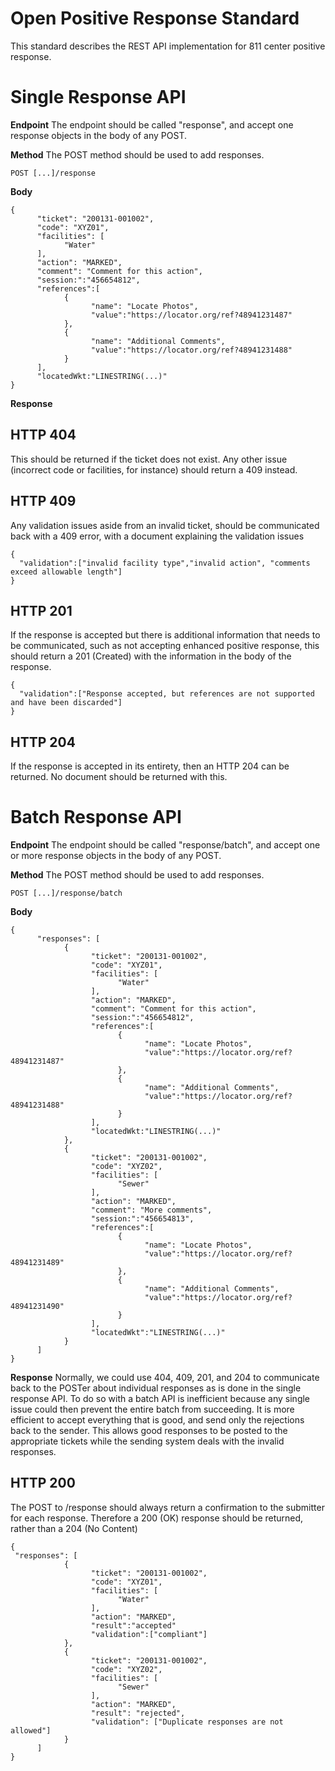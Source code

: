 # Open Positive Response Standard

This standard describes the REST API implementation for 811 center positive response.



# Single Response API

**Endpoint**
The endpoint should be called "response", and accept one response objects in the body of any POST.

**Method**
The POST method should be used to add responses.
```
POST [...]/response
```

**Body**
```
{
      "ticket": "200131-001002",
      "code": "XYZ01",
      "facilities": [
            "Water"
      ],
      "action": "MARKED",
      "comment": "Comment for this action",
      "session:":"456654812",
      "references":[
            {
                  "name": "Locate Photos",
                  "value":"https://locator.org/ref?48941231487"
            },
            {
                  "name": "Additional Comments",
                  "value":"https://locator.org/ref?48941231488"
            }
      ],
      "locatedWkt:"LINESTRING(...)"
}
```
**Response**

## HTTP 404
This should be returned if the ticket does not exist.  Any other issue (incorrect code or facilities, for instance) should return a 409 instead.

## HTTP 409
Any validation issues aside from an invalid ticket, should be communicated back with a 409 error, with a document explaining the validation issues

```
{
  "validation":["invalid facility type","invalid action", "comments exceed allowable length"]
}
```
## HTTP 201
If the response is accepted but there is additional information that needs to be communicated, such as not accepting enhanced positive response, this should return a 201 (Created) with the information in the body of the response.

```
{
  "validation":["Response accepted, but references are not supported and have been discarded"]
}
```

## HTTP 204
If the response is accepted in its entirety, then an HTTP 204 can be returned.  No document should be returned with this.




# Batch Response API

**Endpoint**
The endpoint should be called "response/batch", and accept one or more response objects in the body of any POST.

**Method**
The POST method should be used to add responses.
```
POST [...]/response/batch
```

**Body**
```
{
      "responses": [
            {
                  "ticket": "200131-001002",
                  "code": "XYZ01",
                  "facilities": [
                        "Water"
                  ],
                  "action": "MARKED",
                  "comment": "Comment for this action",
                  "session:":"456654812",
                  "references":[
                        {
                              "name": "Locate Photos",
                              "value":"https://locator.org/ref?48941231487"
                        },
                        {
                              "name": "Additional Comments",
                              "value":"https://locator.org/ref?48941231488"
                        }
                  ],
                  "locatedWkt:"LINESTRING(...)"
            },
            {
                  "ticket": "200131-001002",
                  "code": "XYZ02",
                  "facilities": [
                        "Sewer"
                  ],
                  "action": "MARKED",
                  "comment": "More comments",
                  "session:":"456654813",
                  "references":[
                        {
                              "name": "Locate Photos",
                              "value":"https://locator.org/ref?48941231489"
                        },
                        {
                              "name": "Additional Comments",
                              "value":"https://locator.org/ref?48941231490"
                        }
                  ],
                  "locatedWkt":"LINESTRING(...)"
            }
      ]
}
```

**Response**
Normally, we could use 404, 409, 201, and 204 to communicate back to the POSTer about individual responses as is done in the single response API.  To do so with a batch API is inefficient because any single issue could then prevent the entire
batch from succeeding.  It is more efficient to accept everything that is good, and send only the rejections back to the sender.  This allows good responses to be posted to the appropriate tickets while the sending system deals with the invalid
responses.

## HTTP 200
The POST to /response should always return a confirmation to the submitter for each response.  Therefore a 200 (OK) response should be returned, rather than a 204 (No Content)
```
{
 "responses": [
            {
                  "ticket": "200131-001002",
                  "code": "XYZ01",
                  "facilities": [
                        "Water"
                  ],
                  "action": "MARKED",
                  "result":"accepted"
                  "validation":["compliant"]
            },
            {
                  "ticket": "200131-001002",
                  "code": "XYZ02",
                  "facilities": [
                        "Sewer"
                  ],
                  "action": "MARKED",
                  "result": "rejected",
                  "validation": ["Duplicate responses are not allowed"]
            }
      ]
}
```
